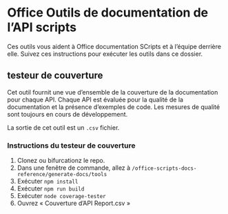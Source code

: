 # <a name="office-scripts-api-documentation-tools"></a>Office Outils de documentation de l’API scripts

Ces outils vous aident à Office documentation SCripts et à l’équipe derrière elle. Suivez ces instructions pour exécuter les outils dans ce dossier.

## <a name="coverage-tester"></a>testeur de couverture

Cet outil fournit une vue d’ensemble de la couverture de la documentation pour chaque API. Chaque API est évaluée pour la qualité de la documentation et la présence d’exemples de code. Les mesures de qualité sont toujours en cours de développement.

La sortie de cet outil est un `.csv` fichier.

### <a name="coverage-tester-instructions"></a>Instructions du testeur de couverture

1. Clonez ou bifurcationz le repo.
1. Dans une fenêtre de commande, allez à `/office-scripts-docs-reference/generate-docs/tools`
1. Exécuter `npm install`
1. Exécuter `npm run build`
1. Exécuter `node coverage-tester`
1. Ouvrez « Couverture d’API Report.csv »
